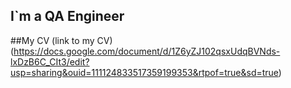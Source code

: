 ## I`m a QA Engineer

##My CV
(link to my CV)(https://docs.google.com/document/d/1Z6yZJ102qsxUdqBVNds-lxDzB6C_CIt3/edit?usp=sharing&ouid=111124833517359199353&rtpof=true&sd=true) 